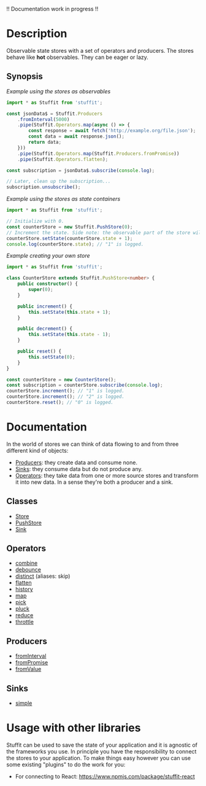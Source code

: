 !! Documentation work in progress !!

# Description

Observable state stores with a set of operators and producers.
The stores behave like **hot** observables.
They can be eager or lazy.

## Synopsis

*Example using the stores as observables*

```typescript
import * as Stuffit from 'stuffit';

const jsonData$ = Stuffit.Producers
    .fromInterval(5000)
    .pipe(Stuffit.Operators.map(async () => {
        const response = await fetch('http://example.org/file.json');
        const data = await response.json();
        return data;
    }))
    .pipe(Stuffit.Operators.map(Stuffit.Producers.fromPromise))
    .pipe(Stuffit.Operators.flatten);

const subscription = jsonData$.subscribe(console.log);

// Later, clean up the subscription...
subscription.unsubscribe();
```

*Example using the stores as state containers*

```typescript
import * as Stuffit from 'stuffit';

// Initialize with 0.
const counterStore = new Stuffit.PushStore(0);
// Increment the state. Side note: the observable part of the store will emit a new event.
counterStore.setState(counterStore.state + 1);
console.log(counterStore.state); // "1" is logged.
```

*Example creating your own store*

```typescript
import * as Stuffit from 'stuffit';

class CounterStore extends Stuffit.PushStore<number> {
    public constructor() {
        super(0);
    }

    public increment() {
        this.setState(this.state + 1);
    }

    public decrement() {
        this.setState(this.state - 1);
    }

    public reset() {
        this.setState(0);
    }
}

const counterStore = new CounterStore();
const subscription = counterStore.subscribe(console.log);
counterStore.increment(); // "1" is logged.
counterStore.increment(); // "2" is logged.
counterStore.reset(); // "0" is logged.
```

# Documentation

In the world of stores we can think of data flowing to and from three different kind of objects:

- [Producers](docs/producers.md): they create data and consume none.
- [Sinks](docs/sinks.md): they consume data but do not produce any.
- [Operators](docs/operators.md): they take data from one or more source stores and transform it into new data. In a sense they're both a producer and a sink.

## Classes

* [Store](docs/store.md)
* [PushStore](docs/push-store.md)
* [Sink](docs/sinks.md#Sink)

## Operators

* [combine](docs/operators.md#combine)
* [debounce](docs/operators.md#debounce)
* [distinct](docs/operators.md#distinct) (aliases: skip)
* [flatten](docs/operators.md#flatten)
* [history](docs/operators.md#history)
* [map](docs/operators.md#map)
* [pick](docs/operators.md#pick)
* [pluck](docs/operators.md#pluck)
* [reduce](docs/operators.md#reduce)
* [throttle](docs/operators.md#throttle)

## Producers

* [fromInterval](docs/producers.md#fromInterval)
* [fromPromise](docs/producers.md#fromPromise)
* [fromValue](docs/producers.md#fromValue)

## Sinks

* [simple](docs/sinks.md#simple)

# Usage with other libraries

Stuffit can be used to save the state of your application and it is agnostic of the frameworks you use.
In principle you have the responsibility to connect the stores to your application. To make things easy however you can use some existing "plugins" to do the work for you:

- For connecting to React: https://www.npmjs.com/package/stuffit-react
